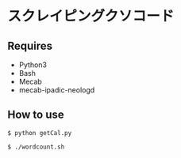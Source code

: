 # スクレイピングクソコード

## Requires
- Python3
- Bash
- Mecab
- mecab-ipadic-neologd

## How to use
`$ python getCal.py`

`$ ./wordcount.sh`